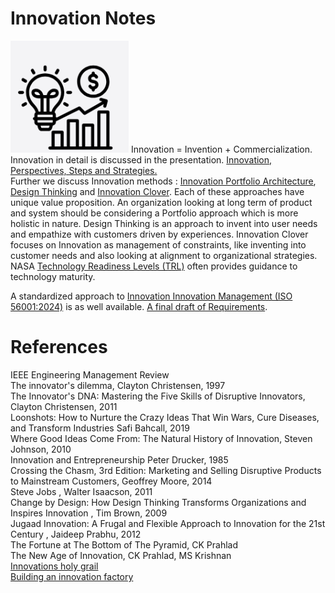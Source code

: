 # Innovation Notes
![Innovation=Invention+Commercialization](https://github.com/Abh4git/InnovationNotes/blob/main/innovation.PNG) Innovation = Invention + Commercialization.   
Innovation in detail is discussed in the presentation. [Innovation, Perspectives, Steps and Strategies.](https://github.com/Abh4git/InnovationNotes/blob/main/Definitions/Innovation_Perspectives_Steps_Strategies.pdf)   
Further we discuss Innovation methods : [Innovation Portfolio Architecture](https://github.com/Abh4git/InnovationNotes/blob/main/InnovationPortfolioArchitecture/README.md),
[Design Thinking](https://github.com/Abh4git/InnovationNotes/blob/main/DesignThinking/2017-05-DesignThinkingExternal.pdf) and [Innovation Clover](https://github.com/Abh4git/InnovationNotes/blob/main/InnovationClover/README.md).
Each of these approaches have unique value proposition. An organization looking at long term of product and system should be considering a Portfolio approach which is more holistic in nature. Design Thinking is an approach to invent into user needs and empathize with customers driven by experiences. Innovation Clover focuses on Innovation as management of constraints, like inventing into customer needs and also looking at alignment to organizational strategies. NASA [Technology Readiness Levels (TRL)](https://github.com/Abh4git/InnovationNotes/blob/main/TRL/README.md) often provides guidance to technology maturity.

A standardized approach to [Innovation Innovation Management (ISO 56001:2024)](https://www.iso.org/obp/ui/en/#iso:std:iso:56001:ed-1:v1:en) is as well available. 
[A final draft of Requirements](https://cdn.standards.iteh.ai/samples/79278/145d6374fd404dceaf5ac0b14c299183/ISO-FDIS-56001.pdf).  

# References 
IEEE Engineering Management Review  
The innovator's dilemma, Clayton Christensen, 1997  
The Innovator's DNA: Mastering the Five Skills of Disruptive Innovators, Clayton Christensen, 2011  
Loonshots: How to Nurture the Crazy Ideas That Win Wars, Cure Diseases, and Transform Industries Safi Bahcall, 2019  
Where Good Ideas Come From: The Natural History of Innovation, Steven Johnson, 2010  
Innovation and Entrepreneurship Peter Drucker, 1985  
Crossing the Chasm, 3rd Edition: Marketing and Selling Disruptive Products to Mainstream Customers, Geoffrey Moore, 2014  
Steve Jobs , Walter Isaacson, 2011  
Change by Design: How Design Thinking Transforms Organizations and Inspires Innovation ,  Tim Brown, 2009  
Jugaad Innovation: A Frugal and Flexible Approach to Innovation for the 21st Century , Jaideep Prabhu, 2012  
The Fortune at The Bottom of The Pyramid, CK Prahlad  
The New Age of Innovation, CK Prahlad, MS Krishnan  
[Innovations holy grail](https://hbr.org/2010/07/innovations-holy-grail)  
[Building an innovation factory](https://hbr.org/2000/05/building-an-innovation-factory-2)



